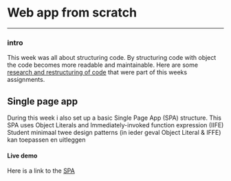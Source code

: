 # Web app from scratch
***
### intro
This week was all about structuring code. By structuring code with object the code becomes more readable and maintainable. Here are some [research and restructuring of code](https://github.com/eltongonc/web_app_from_scratch/tree/master/week1/opdracht4-geo) that were part of this weeks assignments.

## Single page app
During this week i also set up a basic Single Page App (SPA) structure. This SPA uses Object Literals and Immediately-invoked function expression (IIFE)
Student minimaal twee design patterns (in ieder geval Object Literal & IFFE) kan toepassen en uitleggen

#### Live demo
Here is a link to the [SPA](https://github.com/eltongonc/web_app_from_scratch/tree/master/week1/opdracht5-spa)
